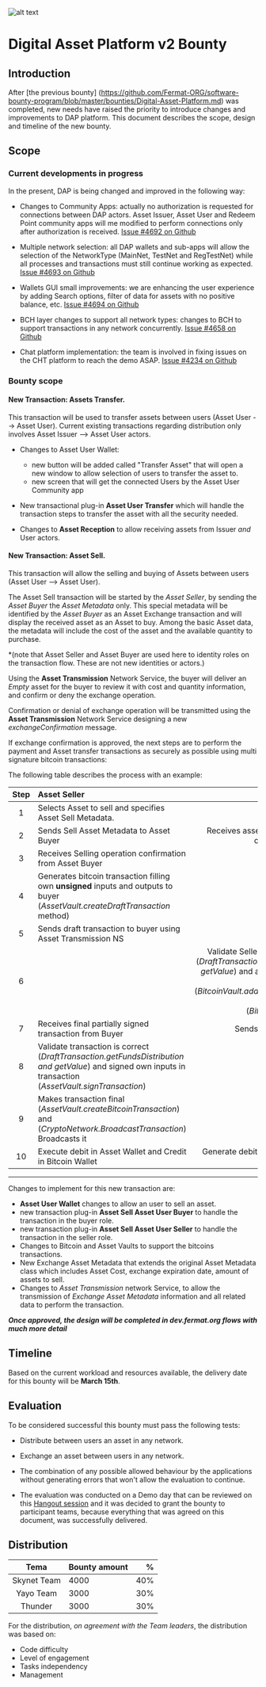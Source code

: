 ![alt text](https://github.com/bitDubai/media-kit/blob/master/MediaKit/Fermat%20Branding/Fermat%20Logotype/Fermat_Logo_3D.png "Fermat Logo")

# Digital Asset Platform v2 Bounty

## Introduction

After [the previous bounty] (https://github.com/Fermat-ORG/software-bounty-program/blob/master/bounties/Digital-Asset-Platform.md) was completed, new needs have raised the priority to introduce changes and improvements to DAP platform. This document describes the scope, design and timeline of the new bounty.

## Scope

### Current developments in progress

In the present, DAP is being changed and improved in the following way:

* Changes to Community Apps: actually no authorization is requested for connections between DAP actors. Asset Issuer, Asset User and Redeem Point community apps will me modified to perform connections only after authorization is received. [Issue #4692 on Github](https://github.com/bitDubai/fermat/issues/4692)

* Multiple network selection: all DAP wallets and sub-apps will allow the selection of the NetworkType (MainNet, TestNet and RegTestNet) while all processes and transactions must still continue working as expected. [Issue #4693 on Github](https://github.com/bitDubai/fermat/issues/4693)

* Wallets GUI small improvements: we are enhancing the user experience by adding Search options, filter of data for assets with no positive balance, etc. [Issue #4694 on Github](https://github.com/bitDubai/fermat/issues/4694)

* BCH layer changes to support all network types: changes to BCH to support transactions in any network concurrently. [Issue #4658 on Github](https://github.com/bitDubai/fermat/issues/4658)

* Chat platform implementation: the team is involved in fixing issues on the CHT platform to reach the demo ASAP. [Issue #4234 on Github](https://github.com/bitDubai/fermat/issues/4234)


### Bounty scope

#### New Transaction: Assets Transfer.

This transaction will be used to transfer assets between users (Asset User --> Asset User). Current existing transactions regarding distribution only involves Asset Issuer --> Asset User actors.

* Changes to Asset User Wallet: 
    * new button will be added called "Transfer Asset" that will open a new window to allow selection of users to transfer the asset to.
    * new screen that will get the connected Users by the Asset User Community app
    
* New transactional plug-in **Asset User Transfer** which will handle the transaction steps to transfer the asset with all the security needed.

* Changes to **Asset Reception** to allow receiving assets from Issuer *and* User actors.
    
#### New Transaction: Asset Sell.

This transaction will allow the selling and buying of Assets between users (Asset User --> Asset User).

The Asset Sell transaction will be started by the *Asset Seller*, by sending the *Asset Buyer* the *Asset Metadata* only. This special metadata will be identified by the *Asset Buyer* as an Asset Exchange transaction and will display the received asset as an Asset to buy. Among the basic Asset data, the metadata will include the cost of the asset and the available quantity to purchase.

*(note that Asset Seller and Asset Buyer are used here to identity roles on the transaction flow. These are not new identities or actors.)

Using the **Asset Transmission** Network Service, the buyer will deliver an *Empty* asset for the buyer to review it with cost and quantity information, and confirm or deny the exchange operation.

Confirmation or denial of exchange operation will be transmitted using the **Asset Transmission** Network Service designing a new *exchangeConfirmation* message.

If exchange confirmation is approved, the next steps are to perform the payment and Asset transfer transactions as securely as possible using multi signature bitcoin transactions:


The following table describes the process with an example:

| Step | Asset Seller | Asset Buyer |
|:---:|:---|---:|
|1|Selects Asset to sell and specifies Asset Sell Metadata. | |
|2|Sends Sell Asset Metadata to Asset Buyer | Receives asset information and confirms operation of buying a 1BTC.|
|3|Receives Selling operation confirmation from Asset Buyer| |
|4| Generates bitcoin transaction  filling own **unsigned** inputs and outputs to buyer (*AssetVault.createDraftTransaction* method) |
|5| Sends draft transaction to buyer using Asset Transmission NS| Received Draft transaction |
|6| | Validate Seller transaction is well formed (*DraftTransaction.getFundsDistribution and getValue*) and add own inputs and outputs for buyer  (*BitcoinVault.addInputsToDraftTransaction*). Transaction then is **signed** (*BitcoinVault.signTransaction*) |
|7| Receives final partially signed transaction from Buyer | Sends transaction to Asset Buyer|
|8| Validate transaction is correct (*DraftTransaction.getFundsDistribution and getValue*) and signed own inputs in transaction (*AssetVault.signTransaction*) | |
|9| Makes transaction final (*AssetVault.createBitcoinTransaction*) and (*CryptoNetwork.BroadcastTransaction*) Broadcasts it| |
|10| Execute debit in Asset Wallet and Credit in Bitcoin Wallet| Generate debit in Bitcoin Wallet and credit in Asset Wallet|

---

Changes to implement for this new transaction are:

* **Asset User Wallet** changes to allow an user to sell an asset.
* new transaction plug-in **Asset Sell Asset User Buyer** to handle the transaction in the buyer role.
* new transaction plug-in **Asset Sell Asset User Seller** to handle the transaction in the seller role.
* Changes to Bitcoin and Asset Vaults to support the bitcoins transactions.
* New Exchange Asset Metadata that extends the original Asset Metadata class which includes Asset Cost, exchange expiration date, amount of assets to sell.
* Changes to *Asset Transmission* network Service, to allow the transmission of *Exchange Asset Metadata* information and all related data to perform the transaction.

***Once approved, the design will be completed in dev.fermat.org flows with much more detail***
     

## Timeline

Based on the current workload and resources available, the delivery date for this bounty will be **March 15th**.

## Evaluation

To be considered successful this bounty must pass the following tests:

* Distribute between users an asset in any network.
* Exchange an asset between users in any network.
* The combination of any possible allowed behaviour by the applications without generating errors that won't allow the evaluation to continue.

* The evaluation was conducted on a Demo day that can be reviewed on this [Hangout session](https://www.youtube.com/watch?v=nysLHEIv6U4)
and it was decided to grant the bounty to participant teams, because everything that was agreed on this document, was successfully delivered.

## Distribution

| Tema | Bounty amount | % |
|:---:|:---|---:|
|Skynet Team|4000|40%|
|Yayo Team |3000|30%|
|Thunder|3000|30%|

For the distribution, *on agreement with the Team leaders*, the distribution was based on:

* Code difficulty
* Level of engagement
* Tasks independency
* Management


